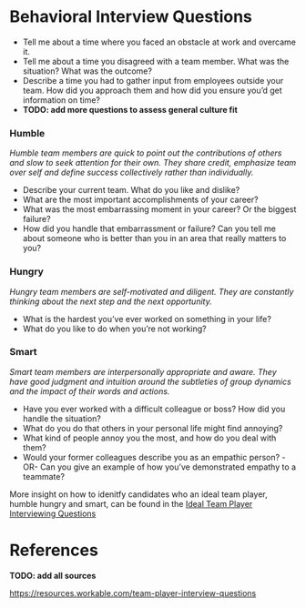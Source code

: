 # Behavioral Interview Questions

- Tell me about a time where you faced an obstacle at work and overcame it.
- Tell me about a time you disagreed with a team member. What was the situation? What was the outcome?
- Describe a time you had to gather input from employees outside your team. How did you approach them and how did you ensure you’d get information on time?
- **TODO: add more questions to assess general culture fit**

### Humble

_Humble team members are quick to point out the contributions of others and slow to seek attention for their own. They share credit, emphasize team over self and define success collectively rather than individually._

- Describe your current team. What do you like and dislike?
- What are the most important accomplishments of your career?
- What was the most embarrassing moment in your career? Or the biggest failure?
- How did you handle that embarrassment or failure?
  Can you tell me about someone who is better than you in an area that really matters to you?

### Hungry

_Hungry team members are self-motivated and diligent. They are constantly thinking about the next step and the next opportunity._

- What is the hardest you’ve ever worked on something in your life?
- What do you like to do when you’re not working?

### Smart

_Smart team members are interpersonally appropriate and aware. They have good judgment and intuition around the subtleties of group dynamics and the impact of their words and actions._

- Have you ever worked with a difficult colleague or boss? How did you handle the situation?
- What do you do that others in your personal life might find annoying?
- What kind of people annoy you the most, and how do you deal with them?
- Would your former colleagues describe you as an empathic person? -OR- Can you give an example of how you’ve demonstrated empathy to a teammate?

More insight on how to idenitfy candidates who an ideal team player, humble hungry and smart, can be found in the [Ideal Team Player Interviewing Questions](../assets/IdealTeamPlayerInterviewQuestions.pdf)

# References

**TODO: add all sources**

<https://resources.workable.com/team-player-interview-questions>
